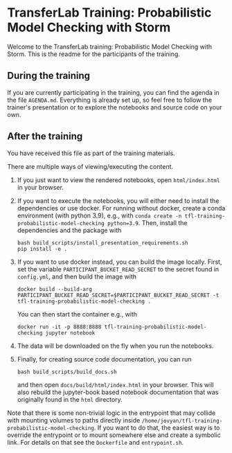 # TransferLab Training: Probabilistic Model Checking with Storm

Welcome to the TransferLab training: Probabilistic Model Checking with Storm.
This is the readme for the participants of the training.

## During the training

If you are currently participating in the training, you can find the agenda
in the file `AGENDA.md`. Everything is already set up, so feel free
to follow the trainer's presentation or to explore the notebooks and
source code on your own.

## After the training

You have received this file as part of the training materials.

There are multiple ways of viewing/executing the content. 

1. If you just want to view the rendered notebooks, 
open `html/index.html` in your browser.
2. If you want to execute the notebooks, you will either need to
install the dependencies or use docker.
For running without docker, create a conda environment (with python 3.9),
e.g., with `conda create -n tfl-training-probabilistic-model-checking python=3.9`.
Then, install the dependencies and the package with
    ```shell
    bash build_scripts/install_presentation_requirements.sh
    pip install -e .
    ```

3. If you want to use docker instead, you can build the image locally.
First, set the variable `PARTICIPANT_BUCKET_READ_SECRET` to the secret found in
`config.yml`, and then build the image with
    ```shell
    docker build --build-arg PARTICIPANT_BUCKET_READ_SECRET=$PARTICIPANT_BUCKET_READ_SECRET -t tfl-training-probabilistic-model-checking .
    ```
    You can then start the container e.g., with
    ```shell
    docker run -it -p 8888:8888 tfl-training-probabilistic-model-checking jupyter notebook
    ```
4. The data will be downloaded on the fly when you run the notebooks.
5. Finally, for creating source code documentation, you can run
    ```shell
    bash build_scripts/build_docs.sh
    ```
    and then open `docs/build/html/index.html` in your browser.
    This will also rebuild the jupyter-book based notebook documentation
    that was originally found in the `html` directory.

Note that there is some non-trivial logic in the entrypoint that may collide
with mounting volumes to paths directly inside 
`/home/jovyan/tfl-training-probabilistic-model-checking`. If you want to do that, 
the easiest way is to override the entrypoint or to mount somewhere else
and create a symbolic link. For details on that see the `Dockerfile` and
`entrypoint.sh`.
